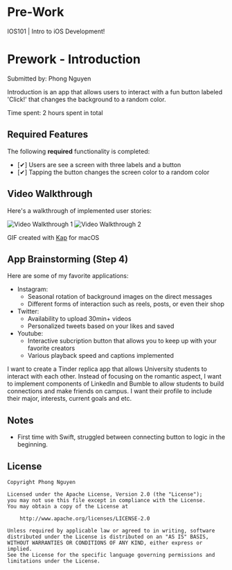 # Pre-Work
IOS101 | Intro to iOS Development!

# Prework - Introduction

Submitted by: Phong Nguyen

Introduction is an app that allows users to interact with a fun button labeled 'Click!' that changes the background to a random color.

Time spent: 2 hours spent in total

## Required Features

The following **required** functionality is completed:

- [✔] Users are see a screen with three labels and a button
- [✔] Tapping the button changes the screen color to a random color
 
## Video Walkthrough

Here's a walkthrough of implemented user stories:

<img src=![](https://i.imgur.com/jWwHxcf.gif} title='Video Walkthrough 1' width='' alt='Video Walkthrough 1' />
<img src=![](https://i.imgur.com/6npzlxJ.gif) title='Video Walkthrough 2' width='' alt='Video Walkthrough 2' />


GIF created with [Kap](https://getkap.co/) for macOS
<!-- Recommended tools:
[Kap](https://getkap.co/) for macOS
[ScreenToGif](https://www.screentogif.com/) for Windows
[peek](https://github.com/phw/peek) for Linux. -->

## App Brainstorming (Step 4)
Here are some of my favorite applications: 
- Instagram:
    - Seasonal rotation of background images on the direct messages
    - Different forms of interaction such as reels, posts, or even their shop
- Twitter:
    - Availability to upload 30min+ videos
    - Personalized tweets based on your likes and saved 
- Youtube:
    - Interactive subcription button that allows you to keep up with your favorite creators
    - Various playback speed and captions implemented

 I want to create a Tinder replica app that allows University students to interact with each other. Instead of focusing on the romantic aspect, I want to implement components of LinkedIn and Bumble to allow students to build connections and make friends on campus. I want their profile to include their major, interests, current goals and etc.
## Notes

- First time with Swift, struggled between connecting button to logic in the beginning.

## License

    Copyright Phong Nguyen

    Licensed under the Apache License, Version 2.0 (the "License");
    you may not use this file except in compliance with the License.
    You may obtain a copy of the License at

        http://www.apache.org/licenses/LICENSE-2.0

    Unless required by applicable law or agreed to in writing, software
    distributed under the License is distributed on an "AS IS" BASIS,
    WITHOUT WARRANTIES OR CONDITIONS OF ANY KIND, either express or implied.
    See the License for the specific language governing permissions and
    limitations under the License.
